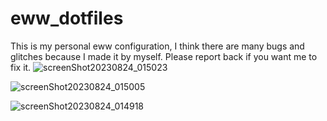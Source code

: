 # eww_dotfiles
This is my personal eww configuration, I think there are many bugs and glitches because I made it by myself. Please report back if you want me to fix it.
![screenShot20230824_015023](https://github.com/Tail-R/eww_dotfiles/assets/132870183/3d66728c-b24c-4860-9542-49bde0c8b5c4)

![screenShot20230824_015005](https://github.com/Tail-R/eww_dotfiles/assets/132870183/4adc83e2-273e-4f56-a556-e47097adc813)

![screenShot20230824_014918](https://github.com/Tail-R/eww_dotfiles/assets/132870183/da42d641-cdd5-4674-bbfc-5b2aefe587de)

